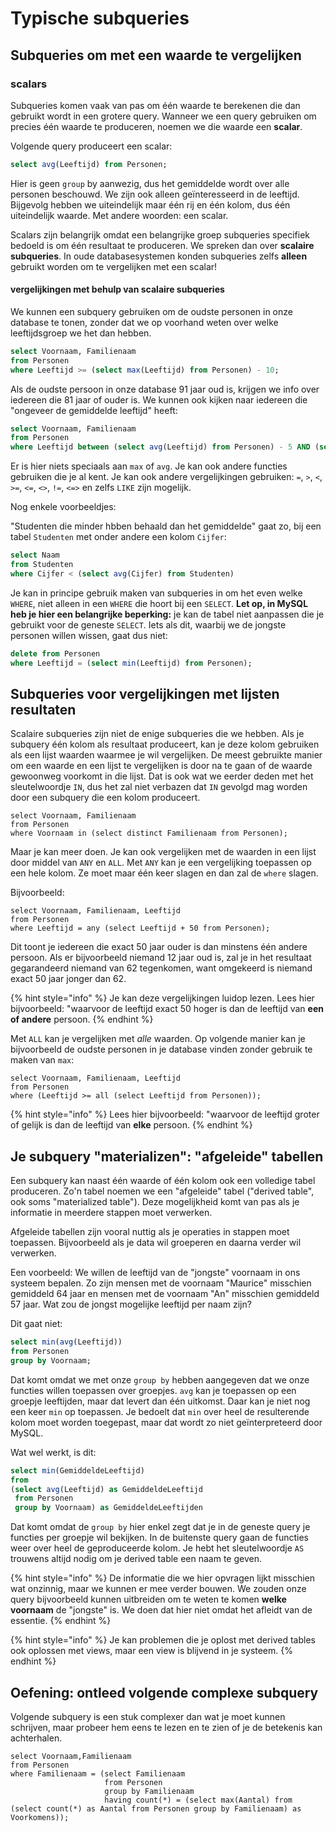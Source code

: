 # Typische subqueries

## Subqueries om met een waarde te vergelijken

### scalars
Subqueries komen vaak van pas om één waarde te berekenen die dan gebruikt wordt in een grotere query. Wanneer we een query gebruiken om precies één waarde te produceren, noemen we die waarde een **scalar**.

Volgende query produceert een scalar:

```sql
select avg(Leeftijd) from Personen;
```

Hier is geen `group` by aanwezig, dus het gemiddelde wordt over alle personen beschouwd. We zijn ook alleen geïnteresseerd in de leeftijd. Bijgevolg hebben we uiteindelijk maar één rij en één kolom, dus één uiteindelijk waarde. Met andere woorden: een scalar.

Scalars zijn belangrijk omdat een belangrijke groep subqueries specifiek bedoeld is om één resultaat te produceren. We spreken dan over **scalaire subqueries**. In oude databasesystemen konden subqueries zelfs **alleen** gebruikt worden om te vergelijken met een scalar!

#### vergelijkingen met behulp van scalaire subqueries

We kunnen een subquery gebruiken om de oudste personen in onze database te tonen, zonder dat we op voorhand weten over welke leeftijdsgroep we het dan hebben.

```sql
select Voornaam, Familienaam
from Personen
where Leeftijd >= (select max(Leeftijd) from Personen) - 10;
```

Als de oudste persoon in onze database 91 jaar oud is, krijgen we info over iedereen die 81 jaar of ouder is. We kunnen ook kijken naar iedereen die "ongeveer de gemiddelde leeftijd" heeft:

```sql
select Voornaam, Familienaam
from Personen
where Leeftijd between (select avg(Leeftijd) from Personen) - 5 AND (select avg(Leeftijd) from Personen) + 5;
```

Er is hier niets speciaals aan `max` of `avg`. Je kan ook andere functies gebruiken die je al kent. Je kan ook andere vergelijkingen gebruiken: `=`, `>`, `<`, `>=`, `<=`, `<>`, `!=`, `<=>` en zelfs `LIKE` zijn mogelijk.

Nog enkele voorbeeldjes:

"Studenten die minder hbben behaald dan het gemiddelde" gaat zo, bij een tabel `Studenten` met onder andere een kolom `Cijfer`:

```sql
select Naam
from Studenten
where Cijfer < (select avg(Cijfer) from Studenten)
```

Je kan in principe gebruik maken van subqueries in om het even welke `WHERE`, niet alleen in een `WHERE` die hoort bij een `SELECT`. **Let op, in MySQL heb je hier een belangrijke beperking:** je kan de tabel niet aanpassen die je gebruikt voor de geneste `SELECT`. Iets als dit, waarbij we de jongste personen willen wissen, gaat dus niet:

```sql
delete from Personen
where Leeftijd = (select min(Leeftijd) from Personen);
```

## Subqueries voor vergelijkingen met lijsten resultaten
Scalaire subqueries zijn niet de enige subqueries die we hebben. Als je subquery één kolom als resultaat produceert, kan je deze kolom gebruiken als een lijst waarden waarmee je wil vergelijken. De meest gebruikte manier om een waarde en een lijst te vergelijken is door na te gaan of de waarde gewoonweg voorkomt in die lijst. Dat is ook wat we eerder deden met het sleutelwoordje `IN`, dus het zal niet verbazen dat `IN` gevolgd mag worden door een subquery die een kolom produceert.


```
select Voornaam, Familienaam
from Personen
where Voornaam in (select distinct Familienaam from Personen);
```

Maar je kan meer doen. Je kan ook vergelijken met de waarden in een lijst door middel van `ANY` en `ALL`. Met `ANY` kan je een vergelijking toepassen op een hele kolom. Ze moet maar één keer slagen en dan zal de `where` slagen.

Bijvoorbeeld:

```
select Voornaam, Familienaam, Leeftijd
from Personen
where Leeftijd = any (select Leeftijd + 50 from Personen);
```

Dit toont je iedereen die exact 50 jaar ouder is dan minstens één andere persoon. Als er bijvoorbeeld niemand 12 jaar oud is, zal je in het resultaat gegarandeerd niemand van 62 tegenkomen, want omgekeerd is niemand exact 50 jaar jonger dan 62.

{% hint style="info" %}
Je kan deze vergelijkingen luidop lezen. Lees hier bijvoorbeeld: "waarvoor de leeftijd exact 50 hoger is dan de leeftijd van **een of andere** persoon.
{% endhint %}

Met `ALL` kan je vergelijken met *alle* waarden. Op volgende manier kan je bijvoorbeeld de oudste personen in je database vinden zonder gebruik te maken van `max`:

```
select Voornaam, Familienaam, Leeftijd
from Personen
where (Leeftijd >= all (select Leeftijd from Personen));
```

{% hint style="info" %}
Lees hier bijvoorbeeld: "waarvoor de leeftijd groter of gelijk is dan de leeftijd van **elke** persoon.
{% endhint %}

## Je subquery "materializen": "afgeleide" tabellen
Een subquery kan naast één waarde of één kolom ook een volledige tabel produceren. Zo'n tabel noemen we een "afgeleide" tabel ("derived table", ook soms "materialized table"). Deze mogelijkheid komt van pas als je informatie in meerdere stappen moet verwerken.

Afgeleide tabellen zijn vooral nuttig als je operaties in stappen moet toepassen. Bijvoorbeeld als je data wil groeperen en daarna verder wil verwerken.

Een voorbeeld: We willen de leeftijd van de "jongste" voornaam in ons systeem bepalen. Zo zijn mensen met de voornaam "Maurice" misschien gemiddeld 64 jaar en mensen met de voornaam "An" misschien gemiddeld 57 jaar. Wat zou de jongst mogelijke leeftijd per naam zijn?

Dit gaat niet:

```sql
select min(avg(Leeftijd))
from Personen
group by Voornaam;
```

Dat komt omdat we met onze `group by` hebben aangegeven dat we onze functies willen toepassen over groepjes. `avg` kan je toepassen op een groepje leeftijden, maar dat levert dan één uitkomst. Daar kan je niet nog een keer `min` op toepassen. Je bedoelt dat `min` over heel de resulterende kolom moet worden toegepast, maar dat wordt zo niet geïnterpreteerd door MySQL.

Wat wel werkt, is dit:

```sql
select min(GemiddeldeLeeftijd)
from
(select avg(Leeftijd) as GemiddeldeLeeftijd
 from Personen
 group by Voornaam) as GemiddeldeLeeftijden
```

Dat komt omdat de `group by` hier enkel zegt dat je in de geneste query je functies per groepje wil bekijken. In de buitenste query gaan de functies weer over heel de geproduceerde kolom. Je hebt het sleutelwoordje `AS` trouwens altijd nodig om je derived table een naam te geven.

{% hint style="info" %}
De informatie die we hier opvragen lijkt misschien wat onzinnig, maar we kunnen er mee verder bouwen. We zouden onze query bijvoorbeeld kunnen uitbreiden om te weten te komen **welke voornaam** de "jongste" is. We doen dat hier niet omdat het afleidt van de essentie.
{% endhint %}

{% hint style="info" %}
Je kan problemen die je oplost met derived tables ook oplossen met views, maar een view is blijvend in je systeem.
{% endhint %}

## Oefening: ontleed volgende complexe subquery
Volgende subquery is een stuk complexer dan wat je moet kunnen schrijven, maar probeer hem eens te lezen en te zien of je de betekenis kan achterhalen.

```
select Voornaam,Familienaam
from Personen
where Familienaam = (select Familienaam
                     from Personen
                     group by Familienaam
                     having count(*) = (select max(Aantal) from (select count(*) as Aantal from Personen group by Familienaam) as Voorkomens));
```
